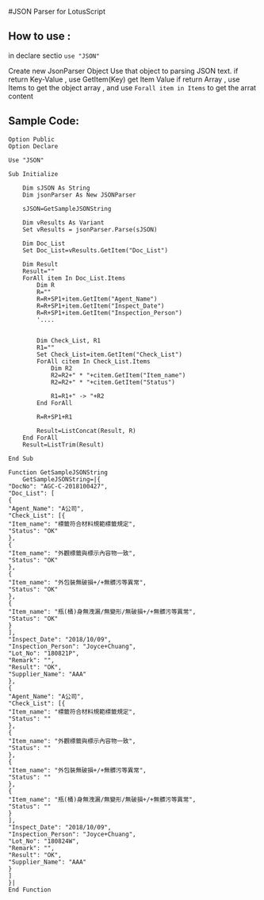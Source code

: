 #JSON Parser for LotusScript

## How to use :

in declare sectio ```use "JSON"```

Create new JsonParser Object
Use that object to parsing JSON text.
if return Key-Value , use  GetItem(Key) get Item Value
if return Array , use Items to get the object array , and use ```Forall item in Items``` to get the arrat content


## Sample Code:
```vba
Option Public
Option Declare

Use "JSON"

Sub Initialize
	
	Dim sJSON As String
	Dim jsonParser As New JSONParser
	
	sJSON=GetSampleJSONString
	
	Dim vResults As Variant
	Set vResults = jsonParser.Parse(sJSON)

	Dim Doc_List
	Set Doc_List=vResults.GetItem("Doc_List")

	Dim Result
	Result=""
	ForAll item In Doc_List.Items
		Dim R
		R=""
		R=R+SP1+item.GetItem("Agent_Name")
		R=R+SP1+item.GetItem("Inspect_Date")
		R=R+SP1+item.GetItem("Inspection_Person")
		'....
		
				
		Dim Check_List, R1
		R1=""
		Set Check_List=item.GetItem("Check_List")		
		ForAll citem In Check_List.Items
			Dim R2
			R2=R2+" * "+citem.GetItem("Item_name")
			R2=R2+" * "+citem.GetItem("Status")
			
			R1=R1+" -> "+R2
		End ForAll
		
		R=R+SP1+R1
		
		Result=ListConcat(Result, R)	
	End ForAll
	Result=ListTrim(Result)	

End Sub

Function GetSampleJSONString
	GetSampleJSONString=|{
"DocNo": "AGC-C-2018100427",
"Doc_List": [
{
"Agent_Name": "A公司",
"Check_List": [{
"Item_name": "標籤符合材料規範標籤規定",
"Status": "OK"
},
{
"Item_name": "外觀標籤與標示內容物一致",
"Status": "OK"
},
{
"Item_name": "外包裝無破損+/+無髒污等異常",
"Status": "OK"
},
{
"Item_name": "瓶(桶)身無洩漏/無變形/無破損+/+無髒污等異常",
"Status": "OK"
}
],
"Inspect_Date": "2018/10/09",
"Inspection_Person": "Joyce+Chuang",
"Lot_No": "180821P",
"Remark": "",
"Result": "OK",
"Supplier_Name": "AAA"
},
{
"Agent_Name": "A公司",
"Check_List": [{
"Item_name": "標籤符合材料規範標籤規定",
"Status": ""
},
{
"Item_name": "外觀標籤與標示內容物一致",
"Status": ""
},
{
"Item_name": "外包裝無破損+/+無髒污等異常",
"Status": ""
},
{
"Item_name": "瓶(桶)身無洩漏/無變形/無破損+/+無髒污等異常",
"Status": ""
}
],
"Inspect_Date": "2018/10/09",
"Inspection_Person": "Joyce+Chuang",
"Lot_No": "180824W",
"Remark": "",
"Result": "OK",
"Supplier_Name": "AAA"
}
]
}|
End Function
```

